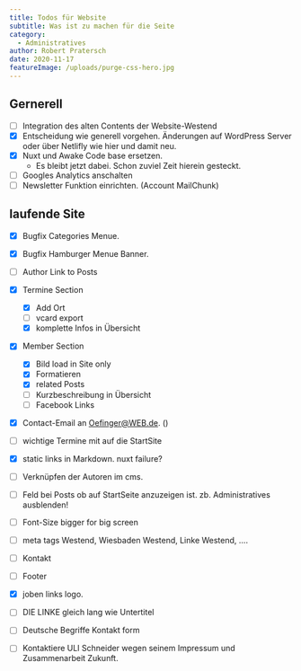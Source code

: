 ```yaml
---
title: Todos für Website
subtitle: Was ist zu machen für die Seite
category:
  - Administratives
author: Robert Pratersch
date: 2020-11-17
featureImage: /uploads/purge-css-hero.jpg
---
```


## Gernerell

- [ ] Integration des alten Contents der Website-Westend
- [x] Entscheidung wie generell vorgehen. Änderungen auf WordPress Server oder über Netlifly wie hier und damit neu.
- [x] Nuxt und Awake Code base ersetzen.
  - Es bleibt jetzt dabei. Schon zuviel Zeit hierein gesteckt.
- [ ] Googles Analytics anschalten
- [ ] Newsletter Funktion einrichten. (Account MailChunk)

## laufende Site

- [x] Bugfix Categories Menue.
- [x] Bugfix Hamburger Menue Banner.
- [ ] Author Link to Posts

- [x] Termine Section
  - [x] Add Ort
  - [ ] vcard export
  - [x] komplette Infos in Übersicht

- [x] Member Section
  - [x] Bild load in Site only
  - [x] Formatieren
  - [x] related Posts
  - [ ] Kurzbeschreibung in Übersicht
  - [ ] Facebook Links

- [x] Contact-Email an Oefinger@WEB.de. ()

- [ ] wichtige Termine mit auf die StartSite
- [x] static links in Markdown. nuxt failure?
- [ ] Verknüpfen der Autoren im cms.

- [ ] Feld bei Posts ob auf StartSeite anzuzeigen ist. zb. Administratives ausblenden!

- [ ] Font-Size bigger for big screen
- [ ] meta tags Westend, Wiesbaden Westend, Linke Westend, ....
- [ ] Kontakt
- [ ] Footer

- [x] joben links logo. 
- [ ] DIE LINKE gleich lang wie Untertitel
- [ ] Deutsche Begriffe Kontakt form

- [ ] Kontaktiere ULI Schneider wegen seinem Impressum und Zusammenarbeit Zukunft.

